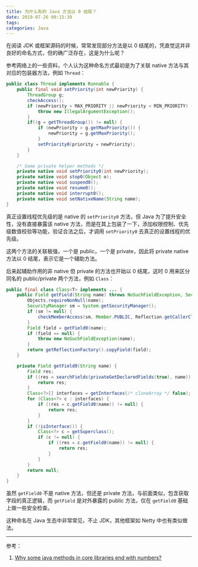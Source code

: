 ```yaml
---
title: 为什么有的 Java 方法以 0 结尾？
date: 2019-07-26 00:15:39
tags:
categories: Java
---
```


在阅读 JDK 或框架源码的时候，常常发现部分方法是以 0 结尾的，凭直觉这并非良好的命名方式，但的确广泛存在，这是为什么呢？

<!-- more -->

参考网络上的一些资料，个人认为这种命名方式最初是为了关联 native 方法与其对应的包装器方法，例如 `Thread`：

```Java
public class Thread implements Runnable {
    public final void setPriority(int newPriority) {
        ThreadGroup g;
        checkAccess();
        if (newPriority > MAX_PRIORITY || newPriority < MIN_PRIORITY) {
            throw new IllegalArgumentException();
        }
        if((g = getThreadGroup()) != null) {
            if (newPriority > g.getMaxPriority()) {
                newPriority = g.getMaxPriority();
            }
            setPriority0(priority = newPriority);
        }
    }

    /* Some private helper methods */
    private native void setPriority0(int newPriority);
    private native void stop0(Object o);
    private native void suspend0();
    private native void resume0();
    private native void interrupt0();
    private native void setNativeName(String name);
}
```

真正设置线程优先级的是 native 的 `setPriority0` 方法，但 Java 为了提升安全性，没有直接暴露该 native 方法，而是在其上包装了一下，添加权限控制、优先级数值校验等功能，验证合法之后，才调用 `setPriority0` 去真正的设置线程的优先级。

这两个方法的关联极强，一个是 public，一个是 private，因此将 private native 方法以 0 结尾，表示它是一个辅助方法。

后来起辅助作用的非 native 但 private 的方法也开始以 0 结尾，这时 0 用来区分同名的 public/private 两个方法，例如 `Class`：

```Java
public final class Class<T> implements ... {
    public Field getField(String name) throws NoSuchFieldException, SecurityException {
        Objects.requireNonNull(name);
        SecurityManager sm = System.getSecurityManager();
        if (sm != null) {
            checkMemberAccess(sm, Member.PUBLIC, Reflection.getCallerClass(), true);
        }
        Field field = getField0(name);
        if (field == null) {
            throw new NoSuchFieldException(name);
        }
        return getReflectionFactory().copyField(field);
    }

    private Field getField0(String name) {
        Field res;
        if ((res = searchFields(privateGetDeclaredFields(true), name)) != null) {
            return res;
        }
        Class<?>[] interfaces = getInterfaces(/* cloneArray */ false);
        for (Class<?> c : interfaces) {
            if ((res = c.getField0(name)) != null) {
                return res;
            }
        }
        if (!isInterface()) {
            Class<?> c = getSuperclass();
            if (c != null) {
                if ((res = c.getField0(name)) != null) {
                    return res;
                }
            }
        }
        return null;
    }
}
```

虽然 `getField0` 不是 native 方法，但还是 private 方法，与前面类似，包含获取字段的真正逻辑，而 `getField` 是对外暴露的 public 方法，仅在 `getField0` 基础上做一些安全检查。

这种命名在 Java 生态中非常常见，不止 JDK，其他框架如 Netty 中也有类似做法。

---

参考：

1. [Why some java methods in core libraries end with numbers?](https://stackoverflow.com/questions/10006293/why-some-java-methods-in-core-libraries-end-with-numbers)
